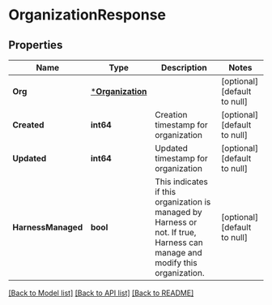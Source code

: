 # OrganizationResponse

## Properties
Name | Type | Description | Notes
------------ | ------------- | ------------- | -------------
**Org** | [***Organization**](Organization.md) |  | [optional] [default to null]
**Created** | **int64** | Creation timestamp for organization | [optional] [default to null]
**Updated** | **int64** | Updated timestamp for organization | [optional] [default to null]
**HarnessManaged** | **bool** | This indicates if this organization is managed by Harness or not. If true, Harness can manage and modify this organization. | [optional] [default to null]

[[Back to Model list]](../README.md#documentation-for-models) [[Back to API list]](../README.md#documentation-for-api-endpoints) [[Back to README]](../README.md)

